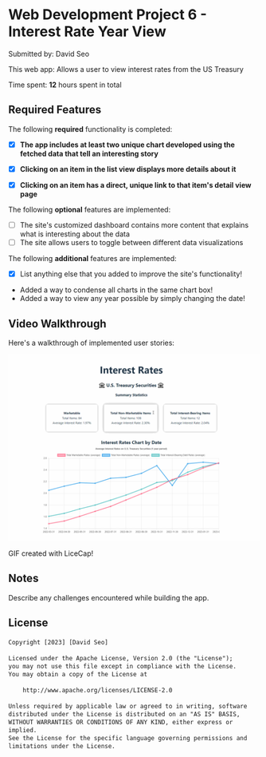 # Web Development Project 6 - Interest Rate Year View

Submitted by: David Seo

This web app: Allows a user to view interest rates from the US Treasury

Time spent: **12** hours spent in total

## Required Features

The following **required** functionality is completed:

- [X] **The app includes at least two unique chart developed using the fetched data that tell an interesting story**
- [X] **Clicking on an item in the list view displays more details about it**
- [X] **Clicking on an item has a direct, unique link to that item's detail view page**


The following **optional** features are implemented:

- [ ] The site's customized dashboard contains more content that explains what is interesting about the data
- [ ] The site allows users to toggle between different data visualizations

The following **additional** features are implemented:

* [X] List anything else that you added to improve the site's functionality!
- Added a way to condense all charts in the same chart box!
- Added a way to view any year possible by simply changing the date!

## Video Walkthrough

Here's a walkthrough of implemented user stories:

<img src='https://github.com/selectmixer/web102_unit-5-6/blob/master/web102_unit6.gif?raw=true' title='Video Walkthrough' width='' alt='Video Walkthrough' />

<!-- Replace this with whatever GIF tool you used! -->
GIF created with LiceCap!
<!-- Recommended tools:
[Kap](https://getkap.co/) for macOS
[ScreenToGif](https://www.screentogif.com/) for Windows
[peek](https://github.com/phw/peek) for Linux. -->

## Notes

Describe any challenges encountered while building the app.

## License

    Copyright [2023] [David Seo]

    Licensed under the Apache License, Version 2.0 (the "License");
    you may not use this file except in compliance with the License.
    You may obtain a copy of the License at

        http://www.apache.org/licenses/LICENSE-2.0

    Unless required by applicable law or agreed to in writing, software
    distributed under the License is distributed on an "AS IS" BASIS,
    WITHOUT WARRANTIES OR CONDITIONS OF ANY KIND, either express or implied.
    See the License for the specific language governing permissions and
    limitations under the License.
